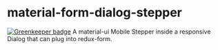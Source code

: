# material-form-dialog-stepper

[![Greenkeeper badge](https://badges.greenkeeper.io/everproof/material-form-dialog-stepper.svg)](https://greenkeeper.io/)
A material-ui Mobile Stepper inside a responsive Dialog that can plug into redux-form.
